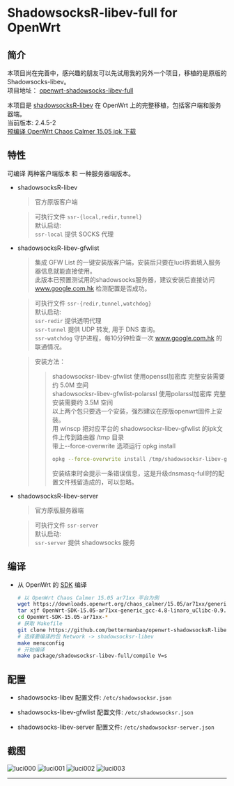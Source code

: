 ShadowsocksR-libev-full for OpenWrt  
===

简介  
---

 本项目尚在完善中，感兴趣的朋友可以先试用我的另外一个项目，移植的是原版的Shadowsocks-libev。  
 项目地址： [openwrt-shadowsocks-libev-full][O]  

 本项目是 [shadowsocksR-libev][1] 在 OpenWrt 上的完整移植，包括客户端和服务器端。   
 当前版本: 2.4.5-2  
 [预编译 OpenWrt Chaos Calmer 15.05 ipk 下载][R]

特性  
---

可编译 两种客户端版本 和 一种服务器端版本。

 - shadowsocksR-libev

   > 官方原版客户端  
   
   > 可执行文件 `ssr-{local,redir,tunnel}`  
   > 默认启动:  
   > `ssr-local` 提供 SOCKS 代理  

 - shadowsocksR-libev-gfwlist

   > 集成 GFW List 的一键安装版客户端，安装后只要在luci界面填入服务器信息就能直接使用。  
   > 此版本已预置测试用的shadowsocks服务器，建议安装后直接访问 www.google.com.hk 检测配置是否成功。  
   
   > 可执行文件 `ssr-{redir,tunnel,watchdog}`  
   > 默认启动:  
   > `ssr-redir` 提供透明代理  
   > `ssr-tunnel` 提供 UDP 转发, 用于 DNS 查询。  
   > `ssr-watchdog` 守护进程，每10分钟检查一次 www.google.com.hk 的联通情况。
   
   > 安装方法：  
     >> shadowsocksr-libev-gfwlist 使用openssl加密库 完整安装需要约 5.0M 空间  
     >> shadowsocksr-libev-gfwlist-polarssl 使用polarssl加密库 完整安装需要约 3.5M 空间  
     >> 以上两个包只要选一个安装，强烈建议在原版openwrt固件上安装。  
     >> 用 winscp 把对应平台的 shadowsocksr-libev-gfwlist 的ipk文件上传到路由器 /tmp 目录  
     >> 带上--force-overwrite 选项运行 opkg install  
     >> ```bash  
     >> opkg --force-overwrite install /tmp/shadowsocksr-libev-gfwlist*.ipk  
     >> ```  
     >> 安装结束时会提示一条错误信息，这是升级dnsmasq-full时的配置文件残留造成的，可以忽略。  

 - shadowsocksR-libev-server

   > 官方原版服务器端  
   
   > 可执行文件 `ssr-server`  
   > 默认启动:  
   > `ssr-server` 提供 shadowsocks 服务  

编译  
---

 - 从 OpenWrt 的 [SDK][S] 编译

   ```bash
   # 以 OpenWrt Chaos Calmer 15.05 ar71xx 平台为例
   wget https://downloads.openwrt.org/chaos_calmer/15.05/ar71xx/generic/OpenWrt-SDK-15.05-ar71xx-generic_gcc-4.8-linaro_uClibc-0.9.33.2.Linux-x86_64.tar.bz2
   tar xjf OpenWrt-SDK-15.05-ar71xx-generic_gcc-4.8-linaro_uClibc-0.9.33.2.Linux-x86_64.tar.bz2
   cd OpenWrt-SDK-15.05-ar71xx-*
   # 获取 Makefile
   git clone https://github.com/bettermanbao/openwrt-shadowsocksR-libev-full.git package/shadowsocksr-libev-full
   # 选择要编译的包 Network -> shadowsocksr-libev
   make menuconfig
   # 开始编译
   make package/shadowsocksr-libev-full/compile V=s
   ```

配置  
---

 - shadowsocks-libev 配置文件: `/etc/shadowsocksr.json`

 - shadowsocks-libev-gfwlist 配置文件: `/etc/shadowsocksr.json`

 - shadowsocks-libev-server 配置文件: `/etc/shadowsocksr-server.json`

截图  
---

![luci000](https://github.com/bettermanbao/openwrt-shadowsocksR-libev-full/blob/master/snapshot/luci%20000.jpg)
![luci001](https://github.com/bettermanbao/openwrt-shadowsocksR-libev-full/blob/master/snapshot/luci%20001.jpg)
![luci002](https://github.com/bettermanbao/openwrt-shadowsocksR-libev-full/blob/master/snapshot/luci%20002.jpg)
![luci003](https://github.com/bettermanbao/openwrt-shadowsocksR-libev-full/blob/master/snapshot/luci%20003.jpg)

----------

  [O]: https://github.com/bettermanbao/openwrt-shadowsocks-libev-full
  [1]: https://github.com/breakwa11/shadowsocks-libev
  [R]: https://github.com/bettermanbao/openwrt-shadowsocksR-libev-full/releases
  [S]: http://wiki.openwrt.org/doc/howto/obtain.firmware.sdk
